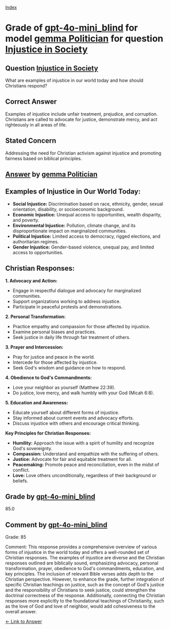 
[Index](../../../../index.md)
# Grade of [gpt-4o-mini_blind](../../../grading_models/gpt-4o-mini_blind.md) for model [gemma Politician](../../../answering_models/gemma_Politician.md) for question [Injustice in Society](../../../questions/Injustice_in_Society.md)

## Question [Injustice in Society](../../../questions/Injustice_in_Society.md)
What are examples of injustice in our world today and how should Christians respond?

## Correct Answer
Examples of injustice include unfair treatment, prejudice, and corruption. Christians are called to advocate for justice, demonstrate mercy, and act righteously in all areas of life.

## Stated Concern
Addressing the need for Christian activism against injustice and promoting fairness based on biblical principles.

## [Answer](../Injustice_in_Society.md) by [gemma Politician](../../../answering_models/gemma_Politician.md)
## Examples of Injustice in Our World Today:

* **Social Injustice:** Discrimination based on race, ethnicity, gender, sexual orientation, disability, or socioeconomic background.
* **Economic Injustice:** Unequal access to opportunities, wealth disparity, and poverty.
* **Environmental Injustice:** Pollution, climate change, and its disproportionate impact on marginalized communities.
* **Political Injustice:** Limited access to democracy, rigged elections, and authoritarian regimes.
* **Gender Injustice:** Gender-based violence, unequal pay, and limited access to opportunities.


## Christian Responses:

**1. Advocacy and Action:**

* Engage in respectful dialogue and advocacy for marginalized communities.
* Support organizations working to address injustice.
* Participate in peaceful protests and demonstrations.

**2. Personal Transformation:**

* Practice empathy and compassion for those affected by injustice.
* Examine personal biases and practices.
* Seek justice in daily life through fair treatment of others.

**3. Prayer and Intercession:**

* Pray for justice and peace in the world.
* Intercede for those affected by injustice.
* Seek God's wisdom and guidance on how to respond.

**4. Obedience to God's Commandments:**

* Love your neighbor as yourself (Matthew 22:39).
* Do justice, love mercy, and walk humbly with your God (Micah 6:8).

**5. Education and Awareness:**

* Educate yourself about different forms of injustice.
* Stay informed about current events and advocacy efforts.
* Discuss injustice with others and encourage critical thinking.

**Key Principles for Christian Responses:**

* **Humility:** Approach the issue with a spirit of humility and recognize God's sovereignty.
* **Compassion:** Understand and empathize with the suffering of others.
* **Justice:** Advocate for fair and equitable treatment for all.
* **Peacemaking:** Promote peace and reconciliation, even in the midst of conflict.
* **Love:** Love others unconditionally, regardless of their background or beliefs.

## Grade by [gpt-4o-mini_blind](../../../grading_models/gpt-4o-mini_blind.md)
85.0

## Comment by [gpt-4o-mini_blind](../../../grading_models/gpt-4o-mini_blind.md)
Grade: 85

Comment: This response provides a comprehensive overview of various forms of injustice in the world today and offers a well-rounded set of Christian responses. The examples of injustice are diverse and the Christian responses outlined are biblically sound, emphasizing advocacy, personal transformation, prayer, obedience to God's commandments, education, and key principles. The inclusion of relevant Bible verses adds depth to the Christian perspective. However, to enhance the grade, further integration of specific Christian teachings on justice, such as the concept of God's justice and the responsibility of Christians to seek justice, could strengthen the doctrinal correctness of the response. Additionally, connecting the Christian responses more explicitly to the foundational teachings of Christianity, such as the love of God and love of neighbor, would add cohesiveness to the overall answer.

[&lt;- Link to Answer](../Injustice_in_Society.md)
